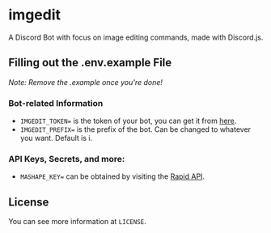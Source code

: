 # imgedit
A Discord Bot with focus on image editing commands, made with Discord.js.

## Filling out the .env.example File

*Note: Remove the .example once you're done!*

### Bot-related Information
* `IMGEDIT_TOKEN=` is the token of your bot, you can get it from [here](https://discord.com/developers/applications/).
* `IMGEDIT_PREFIX=` is the prefix of the bot. Can be changed to whatever you want. Default is i.

### API Keys, Secrets, and more:

* `MASHAPE_KEY=` can be obtained by visiting the [Rapid API](https://rapidapi.com/rokity/api/mashape).

## License
You can see more information at `LICENSE`.
